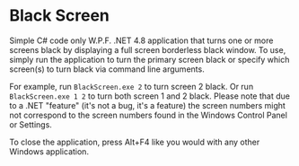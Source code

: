 # Black Screen

Simple C# code only W.P.F. .NET 4.8 application that turns one or more screens black by displaying a full screen borderless black window.  To use, simply run the application to turn the primary screen black or specify which screen(s) to turn black via command line arguments.

For example, run `BlackScreen.exe 2` to turn screen 2 black.  Or run `BlackScreen.exe 1 2` to turn both screen 1 and 2 black.  Please note that due to a .NET "feature" (it's not a bug, it's a feature) the screen numbers might not correspond to the screen numbers found in the Windows Control Panel or Settings.

To close the application, press Alt+F4 like you would with any other Windows application.
